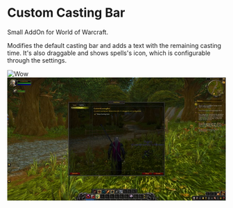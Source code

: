 # Custom Casting Bar
Small AddOn for World of Warcraft.

Modifies the default casting bar and adds a text with the remaining casting time. It's also draggable and shows spells's icon, which is configurable through the settings.

![Wow](https://github.com/jrsanjuan/custom-casting-bar/blob/master/Media/wow.gif)
![Wowsettings](https://github.com/jrsanjuan/custom-casting-bar/blob/master/Media/settings.jpg)

